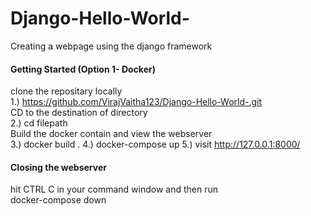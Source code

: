 # Django-Hello-World-
Creating a webpage using the django framework

#### Getting Started (Option 1- Docker)
clone the repositary locally <br>
1.) https://github.com/VirajVaitha123/Django-Hello-World-.git
<br>
CD to the destination of directory <br>
2.) cd filepath
<br>
Build the docker contain and view the webserver <br>
3.) docker build .
4.) docker-compose up
5.) visit http://127.0.0.1:8000/
<br>
#### Closing the webserver <br>
hit CTRL C in your command window and then run <br>
docker-compose down
